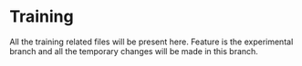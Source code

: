 # Training
All the training related files will be present here. 
Feature is the experimental branch and all the temporary changes will be made in this branch.
